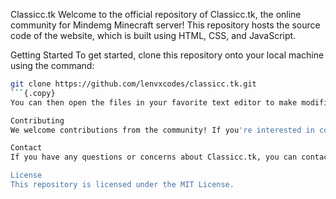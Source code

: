 Classicc.tk
Welcome to the official repository of Classicc.tk, the online community for Mindemg Minecraft server! This repository hosts the source code of the website, which is built using HTML, CSS, and JavaScript.

Getting Started
To get started, clone this repository onto your local machine using the command:

```bash
git clone https://github.com/lenvxcodes/classicc.tk.git
```{.copy}
You can then open the files in your favorite text editor to make modifications to the code.

Contributing
We welcome contributions from the community! If you're interested in contributing to Classicc.tk, please fork this repository and create a pull request with your changes. We'll review your changes and merge them if they fit with our goals for the website.

Contact
If you have any questions or concerns about Classicc.tk, you can contact us through our contact page. Stay tuned for updates, as we're currently working on adding a shop page to the website!

License
This repository is licensed under the MIT License.

